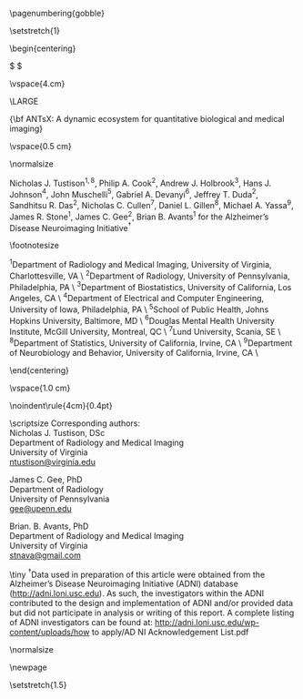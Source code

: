 
\pagenumbering{gobble}

\setstretch{1}

\begin{centering}

$ $

\vspace{4.cm}

\LARGE

{\bf ANTsX:  A dynamic ecosystem for quantitative biological and medical imaging}

\vspace{0.5 cm}

\normalsize

Nicholas J. Tustison$^{1,8}$,
Philip A. Cook$^{2}$,
Andrew J. Holbrook$^{3}$,
Hans J. Johnson$^{4}$,
John Muschelli$^{5}$,
Gabriel A. Devanyi$^{6}$,
Jeffrey T. Duda$^{2}$,
Sandhitsu R. Das$^{2}$,
Nicholas C. Cullen$^{7}$,
Daniel L. Gillen$^{8}$,
Michael A. Yassa$^{9}$,
James R. Stone$^{1}$,
James C. Gee$^{2}$,
Brian B. Avants$^{1}$
for the Alzheimer’s Disease Neuroimaging Initiative$^{\dagger}$

\footnotesize

$^{1}$Department of Radiology and Medical Imaging, University of Virginia, Charlottesville, VA \\
$^{2}$Department of Radiology, University of Pennsylvania, Philadelphia, PA \\
$^{3}$Department of Biostatistics, University of California, Los Angeles, CA \\
$^{4}$Department of Electrical and Computer Engineering, University of Iowa, Philadelphia, PA \\
$^{5}$School of Public Health, Johns Hopkins University, Baltimore, MD \\
$^{6}$Douglas Mental Health University Institute, McGill University, Montreal, QC \\
$^{7}$Lund University, Scania, SE \\
$^{8}$Department of Statistics, University of California, Irvine, CA \\
$^{9}$Department of Neurobiology and Behavior, University of California, Irvine, CA \\

\end{centering}

\vspace{1.0 cm}

\noindent\rule{4cm}{0.4pt}

\scriptsize
Corresponding authors: \
Nicholas J. Tustison, DSc \
Department of Radiology and Medical Imaging \
University of Virginia \
ntustison@virginia.edu

James C. Gee, PhD \
Department of Radiology \
University of Pennsylvania \
gee@upenn.edu

Brian. B. Avants, PhD \
Department of Radiology and Medical Imaging \
University of Virginia \
stnava@gmail.com

\tiny
$^{\dagger}$Data used in preparation of this article were obtained from the Alzheimer’s
Disease Neuroimaging Initiative (ADNI) database (http://adni.loni.usc.edu). As
such, the investigators within the ADNI contributed to the design and
implementation of ADNI and/or provided data but did not participate in analysis
or writing of this report. A complete listing of ADNI investigators can be found
at: http://adni.loni.usc.edu/wp-content/uploads/how to apply/AD NI Acknowledgement List.pdf

\normalsize

\newpage

\setstretch{1.5}
